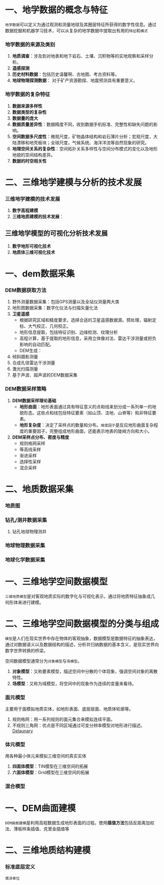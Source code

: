 # 一、地学数据的概念与特征

`地学数据`可以定义为通过观测和测量地球及其圈层特征所获得的数字性信息。通过数据挖掘和机器学习技术，可以从复杂的地学数据中提取出有用的`特征`和`模式`

### 地学数据的来源及类别

1. **地质调查**：涉及到对地表和地下岩石、土壤、沉积物等的实地观察和采样分析。
2. **遥感探测**
3. **历史材料数据**：包括历史温馨啊、古地图、考古资料等。
4. **地球物理探测数据**： 对于矿产资源勘探、地震预测具有重要意义。

### 地学数据的复杂特征
1. **数据来源多样性**
2. **数据类型的复杂性**
3. **数据量的庞大**
4. **数据质量差异性**：数据精度不同，收到数据手机标准、完整性和缺失问题的影响。
5. **空间数据多尺度性**：微观尺度，矿物晶体结构和岩石薄片分析；宏观尺度，大陆漂移和地壳板块；全球尺度，气候系统、海洋洋流等自然现象的研究。
6. **地理空间关系的复杂性**：空间拓扑关系多样性与空间分布模式的变化以及地形地貌的空间结构差异。
7. **数据的时空相关性**

# 二、三维地学建模与分析的技术发展

### 三维地学建模的技术发展
1. **数字高程建模**
2. **三维地质建模的技术发展**：

## 三维地学模型的可视化分析技术发展
1. **数字地形可视化技术**
2. **地质体三维可视化技术**


# 一、dem数据采集

### DEM数据获取方法
1. 野外测量数据采集：包括GPS测量以及全站仪测量两大类
2. 地形图数据采集：数字化仪法与扫描矢量化法
3. **卫星遥感**
    - 根据研究区域和精度要求，选择合适的卫星遥感数据源。预处理，辐射定标、大气校正、几何校正。
    - 地形信息提取，包括特征识别、边缘检测、纹理分析
    - 高程计算，基于提取的地形信息，采用立体像对法、雷达干涉测量或担负影响的自动匹配。
    - DEM生成：
4. 倾斜摄影测量
5. 合成孔径雷达干涉测量 
6. 激光扫描测量
7. 基于声波、超声波的DEM数据采集

### DEM数据采样策略
1. **DEM数据采样理论基础**
    - **地形曲面**：地形表面通过具有特征意义的点和线来划分成一系列单一的地貌形态。这些点和线包括特征要素（如山顶、洼地、山脊等）和非特征要素。
    - **地形复杂度**：决定了采样点的数量和分布。`坡度因子`是反应地形曲面复杂程度的重要因子，完整组成地形曲面，还能表示地表的陡峭方向和大小。
2. **DEM采样点分布、密度与精度**
    - 规则格网采样
    - 等高线采样
    - 渐进采样
    - 选择性采样
    - 混合采样

# 二、地质数据采集

### 地质图

### 

### 钻孔/测井数据采集
1. 钻孔地球物理测井

### 地球物理数据采集

### 地球化学数据采集

# 一、三维地学空间数据模型
`三维地质模型`是对客观地质实际的数字化与可视化表示，通过将地质特征抽象成几何形体来进行建模。

# 二、三维地学空间数据模型的分类与组成
`模型`是人们在现实世界中存在物体的客观抽象，数据模型是数据特征的抽象表达，通过对数据语义以及数据结构的描述，分析并归纳数据的基本含义，是现实世界向数字世界转换的桥梁。

空间数据模型通常分为`对象模型`与`场模型`。

1. **对象模型**：又称要素模型，描述空间中分散的个体现象，强调空间对象的离散特性。
2. **场模型**：又称为域模型，将空间中的现象作为连续的变量来看待。

### 面元模型
主要用于面模拟地质实体，如地形表面、底层层面、地质体轮廓等。

1. 规则格网：用一系列规则的面元集合来模拟连续平面。
2. 不规则三角网：优点是不同区域通过可变分辨率模型对地形进行描述。[Delaunary](../Delaunary.md)

### 体元模型
用各种最小体元来模拟三维空间的真实实体
1. **四面体模型**：TIN模型在三维空间的拓展
2. **六面体模型**：Grid模型在三维空间的拓展

### 混合模型

# 一、DEM曲面建模

`DEM曲面建模`是利用高程数据生成地形表面的过程。使用**插值方法**包括反距离加权法、薄板样条插值、克里金插值等

# 二、三维地质结构建模

### 标准底层定义

`填涂单位`